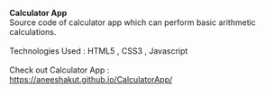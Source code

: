 <b>Calculator App</b>
<br>
Source code of calculator app which can perform basic arithmetic calculations.
<br>
<br>
Technologies Used : HTML5 , CSS3 , Javascript
<br>
<br>
Check out Calculator App :
<br>
https://aneeshakut.github.io/CalculatorApp/
